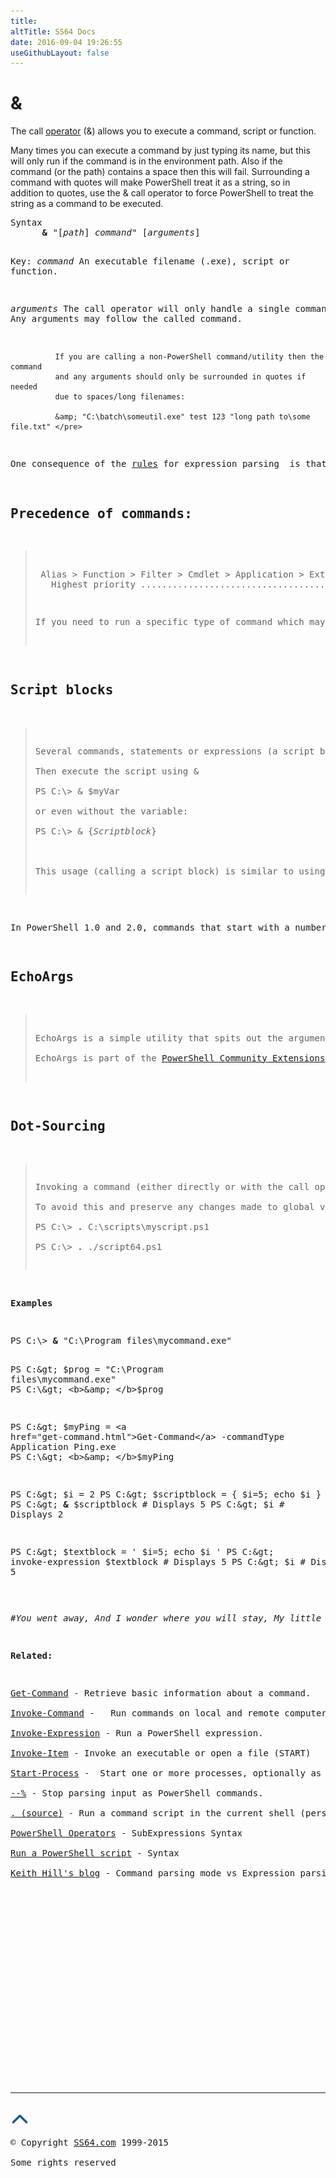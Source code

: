 ```yaml
---
title:
altTitle: SS64 Docs
date: 2016-09-04 19:26:55
useGithubLayout: false
---
```

<!-- #BeginLibraryItem "/Library/head_ps.lbi" --><!-- #EndLibraryItem --><h1>&amp;</h1> 
<p>The call <a href="syntax-operators.html">operator</a> (&amp;) allows you to execute a command, script or function. </p>
<p>Many times you can  execute a command by just typing its name, but this will only run if the command is in the environment path. Also if the command (or the path) contains a space then this will fail. Surrounding a command with quotes will make PowerShell treat it as a string, so in addition to quotes, use the &amp; call operator to force PowerShell to treat the string as a command to be executed. </p>
<pre>Syntax
      <b>&amp;</b> "[<i>path</i>] <i>command"</i> [<i>arguments</i>]

Key:
    <i>command</i>   An executable filename (.exe), script or function.

   <i>arguments</i>  The call operator will only handle a single command.
              Any arguments may follow the called command.

              If you are calling a non-PowerShell command/utility then the command 
              and any arguments should only be surrounded in quotes if needed 
              due to spaces/long filenames:

              &amp; "C:\batch\someutil.exe" test 123 "long path to\some file.txt" </pre>
<p>One consequence of the <a href="http://rkeithhill.wordpress.com/2007/11/24/effective-powershell-item-10-understanding-powershell-parsing-modes/">rules</a> for expression parsing  is that if you want to execute an EXE or script whose name starts with a number you have to quote the name and use the call operator.</p>
<h2>Precedence of commands:</h2>
<blockquote>
<pre> Alias &gt; Function &gt; Filter &gt; Cmdlet &gt; Application &gt; ExternalScript &gt; Script
   Highest priority .................................... Lowest priority </pre>
<p>If you need to run a specific type of command which may not be the highest priority use <a href="get-command.html">Get-Command</a>. For example if you have an external command called Ping and a function also called ping, normally the function will be run as it has higher priority, <span class="code">Get-Command -commandType Application Ping</span> will return the external application instead.</p>
</blockquote>
<h2>Script blocks<a id="scriptblocks"></a></h2>
<blockquote>
<p>Several commands, statements or expressions (a script block) can be stored in a variable: <span class="code">$myVar = { <i>Scriptblock</i> } </span><br>
Then execute the script using <span class="code">&amp;</span> <br>
<span class="code">PS C:\&gt; &amp; $myVar<br>
</span>or even without the variable<span class="code">: <br>
PS C:\&gt; &amp; {<i>Scriptblock</i>}<br>
</span><br>
This usage (calling a script block) is similar to using <a href="invoke-expression.html">Invoke-Expression</a> to run a set of commands but has a key difference in that the <span class="code">&amp;</span> call operator will create an additional <a href="syntax-scopes.html">scope</a>, while Invoke-Expression will not. </p>
</blockquote>
<p>In PowerShell 1.0 and 2.0, commands that start with a number e.g. <span class="code">7z.exe</span> will only be executed if you use the command invocation operator <span class="code">&amp;</span></p>
<h2>EchoArgs</h2>
<blockquote>
<p>EchoArgs is a simple utility that spits out the arguments it receives. This is very useful for testing, just replace the program name in your script with EchoArgs.exe to see which parameters are being passed.<br>
EchoArgs is part of the <a href="../links/pslinks.html">PowerShell Community Extensions</a>, but you can download a copy of <a href="EchoArgs.exe">EchoArgs.exe</a> right here.</p>
</blockquote>
<h2>Dot-Sourcing</h2>
<blockquote>
<p>Invoking a command (either directly or with the call operator) will create a child scope that will be thrown away when the command exits. If the command/script changes a global variable those changes will be lost when the scope ends. <br>
To avoid this and preserve any changes made to global variables you can '<a href="source.html">dot</a>' the script which will execute the script in the current <a href="syntax-scopes.html">scope</a>.<br>
<span class="code">PS C:\&gt; <b>.</b> C:\scripts\myscript.ps1<br>
</span><span class="code">PS C:\&gt; <b>.</b> ./script64.ps1</span></p>
</blockquote>
<p><b>Examples</b></p>
<pre>PS C:\&gt; <b>&amp; </b>"C:\Program files\mycommand.exe"

PS C:\&gt; $prog = "C:\Program files\mycommand.exe"
PS C:\&gt; <b>&amp; </b>$prog

PS C:\&gt; $myPing = <a href="get-command.html">Get-Command</a> -commandType Application Ping.exe
PS C:\&gt; <b>&amp; </b>$myPing

PS C:\&gt; $i = 2
PS C:\&gt; $scriptblock = { $i=5; echo $i }
PS C:\&gt; <b>&amp;</b> $scriptblock                    # Displays 5
PS C:\&gt; $i                                # Displays 2

PS C:\&gt; $textblock = ' $i=5; echo $i '
PS C:\&gt; invoke-expression $textblock      # Displays 5
PS C:\&gt; $i                                # Displays 5</pre>

<p><i class="quote">#You went away, And I wonder where you will stay, My little runaway, Run, run, run, run, runaway# ~ Dell Shannon</i></p>
<p><b>Related:</b></p>
<p><a href="get-command.html">Get-Command</a> - Retrieve basic information about a command.<br>
<a href="invoke-command.html">Invoke-Command</a> -   Run commands on local and remote computers.<br>
<a href="invoke-expression.html">Invoke-Expression</a> - Run a PowerShell expression.<br>
<a href="invoke-item.html">Invoke-Item</a> - Invoke an executable or open a file (START)<br>
<a href="start-process.html">Start-Process</a> -  Start one or more processes, optionally as a specific user.<br>
<span class="code"><a href="stop-parsing.html">--%</a></span> - Stop parsing input as PowerShell commands.<br>
<a href="source.html">. (source)</a> - Run a command script in the current shell (persist variables and functions)<br>
<a href="syntax-operators.html">PowerShell Operators</a> - SubExpressions Syntax<br>
<a href="syntax-run.html">Run a PowerShell script</a> - Syntax<br>
<a href="https://rkeithhill.wordpress.com/2007/11/24/effective-powershell-item-10-understanding-powershell-parsing-modes/">Keith Hill's blog</a> - Command parsing mode vs Expression parsing mode.</p><!-- #BeginLibraryItem "/Library/foot_ps.lbi" --><p>
<!-- PowerShell300 -->
<ins class="adsbygoogle" style="display:inline-block;width:300px;height:250px" data-ad-client="ca-pub-6140977852749469" data-ad-slot="6253539900"></ins>
<script>
(adsbygoogle = window.adsbygoogle || []).push({});
</script></p>
<hr>
<div id="bl" class="footer"><a href="call.html#"><img src="../images/top.png" width="30" height="22" alt="Back to the Top"></a></div>
<div id="br" class="footer, tagline">© Copyright <a href="http://ss64.com/">SS64.com</a> 1999-2015<br>
Some rights reserved</div><!-- #EndLibraryItem -->

